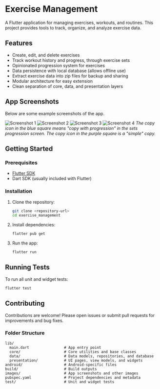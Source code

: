# Exercise Management

A Flutter application for managing exercises, workouts, and routines. This project provides tools to track, organize, and analyze exercise data.

## Features
- Create, edit, and delete exercises
- Track workout history and progress, through exercise sets
- Opinionated progression system for exercises
- Data persistence with local database (allows offline use)
- Extract exercise data into zip files for backup and sharing
- Modular architecture for easy extension
- Clean separation of core, data, and presentation layers

## App Screenshots

Below are some example screenshots of the app.

![Screenshot 1](images/exercise_definition.png)
![Screenshot 2](images/sets_management.png)
![Screenshot 3](images/marked_sets.png)
![Screenshot 4](images/sets_progression.png)
_The copy icon in the blue square means "copy with progression" in the sets progression screen. The copy icon in the purple square is a "simple" copy._

## Getting Started
### Prerequisites
- [Flutter SDK](https://flutter.dev/docs/get-started/install)
- Dart SDK (usually included with Flutter)

### Installation
1. Clone the repository:
   ```sh
   git clone <repository-url>
   cd exercise_management
   ```
2. Install dependencies:
   ```sh
   flutter pub get
   ```
3. Run the app:
   ```sh
   flutter run
   ```

## Running Tests
To run all unit and widget tests:
```sh
flutter test
```

## Contributing
Contributions are welcome! Please open issues or submit pull requests for improvements and bug fixes.

### Folder Structure
```
lib/
  main.dart                # App entry point
  core/                    # Core utilities and base classes
  data/                    # Data models, repositories, and database
  presentation/            # UI pages, view models, and widgets
android/                   # Android-specific files
build/                     # Build outputs
images/                    # App screenshots and other images
pubspec.yaml               # Project dependencies and metadata
test/                      # Unit and widget tests
```
